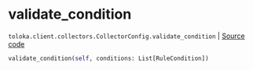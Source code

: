 # validate_condition
`toloka.client.collectors.CollectorConfig.validate_condition` | [Source code](https://github.com/Toloka/toloka-kit/blob/v1.1.2/src/client/collectors.py#L66)

```python
validate_condition(self, conditions: List[RuleCondition])
```

